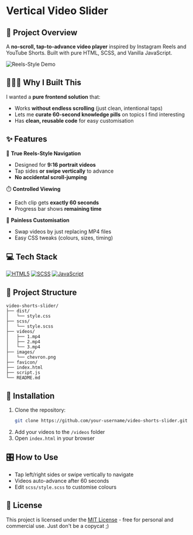 # Vertical Video Slider

## 📱 Project Overview

A **no-scroll, tap-to-advance video player** inspired by Instagram Reels and YouTube Shorts. Built with pure HTML, SCSS, and Vanilla JavaScript.

![Reels-Style Demo](social-media-stories-slider.gif)

## 👩🏻‍💻 Why I Built This

I wanted a **pure frontend solution** that:

- Works **without endless scrolling** (just clean, intentional taps)
- Lets me **curate 60-second knowledge pills** on topics I find interesting
- Has **clean, reusable code** for easy customisation

## ✨ Features

📱 **True Reels-Style Navigation**

- Designed for **9:16 portrait videos**
- Tap sides **or swipe vertically** to advance
- **No accidental scroll-jumping**

⏱️ **Controlled Viewing**

- Each clip gets **exactly 60 seconds**
- Progress bar shows **remaining time**

🔧 **Painless Customisation**

- Swap videos by just replacing MP4 files
- Easy CSS tweaks (colours, sizes, timing)

## 💻 Tech Stack

[![HTML5](https://img.shields.io/badge/-HTML5-E34F26?logo=html5&logoColor=white)]() [![SCSS](https://img.shields.io/badge/-SCSS-CC6699?logo=sass&logoColor=white)]() [![JavaScript](https://img.shields.io/badge/-JavaScript-F7DF1E?logo=javascript&logoColor=black)]()

## 📂 Project Structure

```
video-shorts-slider/
├── dist/
│   └── style.css
├── scss/
│   └── style.scss
├── videos/
│   ├── 1.mp4
│   ├── 2.mp4
│   └── 3.mp4
├── images/
│   └── chevron.png
├── favicon/
├── index.html
├── script.js
└── README.md
```

## 🚀 Installation

1. Clone the repository:
   ```bash
   git clone https://github.com/your-username/video-shorts-slider.git
   ```
2. Add your videos to the `/videos` folder
3. Open `index.html` in your browser

## 🎛️ How to Use

- Tap left/right sides or swipe vertically to navigate
- Videos auto-advance after 60 seconds
- Edit `scss/style.scss` to customise colours

## 📜 License

This project is licensed under the [MIT License](LICENSE.md) - free for personal and commercial use. Just don't be a copycat ;)
